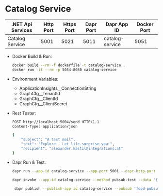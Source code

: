 # Catalog Service

| .NET Api Services         | Http Port | Https Port | Dapr Port | Dapr App ID          | Docker Port|
| -------                   | --------- | ---------- | --------- | -------------        | -----      |
| Catalog Service           | 5001      | 5021       | 5011      | catalog-service      | 5051       |

- Docker Build & Run: 

    ```bash
    docker build --rm -f dockerfile -t catalog-service .
    docker run -it --rm -p 5054:8080 catalog-service
    ```

- Environment Variables:
    - ApplicationInsights__ConnectionString
    - GraphCfg__TenantId
    - GraphCfg__ClientId
    - GraphCfg__ClientSecret    

- Rest Tester:

    ```bash
    POST http://localhost:5004/send HTTP/1.1
    Content-Type: application/json

    {
        "subject": "A test mail",
        "text": "Explore - Let life surprise you!",
        "recipient": "alexander.kastil@integrations.at"
    }
    ```

- Dapr Run & Test:

    ```bash
    dapr run --app-id catalog-service --app-port 5001 --dapr-http-port 5011 --resources-path ./components -- dotnet run
    ```
    
    ```bash
    dapr invoke --app-id catalog-service --method pubsub-test --data '{\"id\": \"1\", \"subject\": \"Explore - Let life surprise you!\" }'
    ```   

    ```bash
     dapr publish --publish-app-id catalog-service --pubsub 'food-pubsub" --topic "catalog-requests" --data "{\"subject\": \"A test mail\", \"text\": \"Explore - Let life surprise you!\", \"recipient\": \"alexander.kastil@integrations.at"}'
    ```   